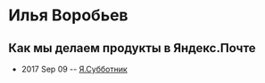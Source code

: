 # Илья Воробьев

## Как мы делаем продукты в Яндекс.Почте
- 2017 Sep 09 -- [Я.Субботник](https://events.yandex.ru/lib/talks/4963/)    
